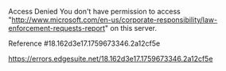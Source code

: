 Access Denied
You don't have permission to access "http://www.microsoft.com/en-us/corporate-responsibility/law-enforcement-requests-report" on this server.

Reference #18.162d3e17.1759673346.2a12cf5e

https://errors.edgesuite.net/18.162d3e17.1759673346.2a12cf5e